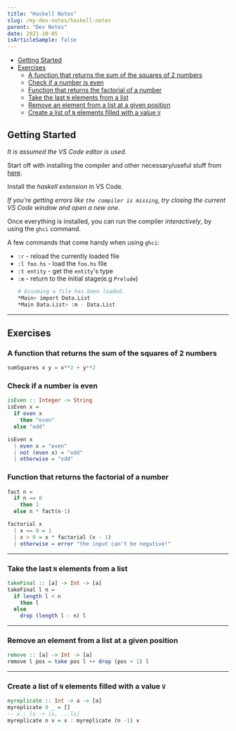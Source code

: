 ```yaml
---
title: "Haskell Notes"
slug: /my-dev-notes/haskell-notes
parent: "Dev Notes"
date: 2021-10-05
isArticleSample: false
---
```


- [Getting Started](#getting-started)
- [Exercises](#exercises)
  - [A function that returns the sum of the squares of 2 numbers](#a-function-that-returns-the-sum-of-the-squares-of-2-numbers)
  - [Check if a number is even](#check-if-a-number-is-even)
  - [Function that returns the factorial of a number](#function-that-returns-the-factorial-of-a-number)
  - [Take the last `N` elements from a list](#take-the-last-n-elements-from-a-list)
  - [Remove an element from a list at a given position](#remove-an-element-from-a-list-at-a-given-position)
  - [Create a list of `N` elements filled with a value `V`](#create-a-list-of-n-elements-filled-with-a-value-v)

## Getting Started

*It is assumed the VS Code editor is used.*

Start off with installing the compiler and other necessary/useful stuff from [here](https://www.haskell.org/ghcup/).

Install the *haskell extension* in VS Code.

*If you're getting errors like `the compiler is missing`, try closing the current VS Code window and open a new one.*

Once everything is installed, you can run the compiler *interactively*, by using the `ghci` command.

A few commands that come handy when using `ghci`:

* `:r` - reload the currently loaded file
* `:l foo.hs` - load the `foo.hs` file
* `:t entity` - get the `entity`'s type
* `:m` - return to the initial stage(e.g `Prelude`)
  ```bash
  # Assuming a file has been loaded.
  *Main> import Data.List
  *Main Data.List> :m - Data.List 
  ```

---

## Exercises

### A function that returns the sum of the squares of 2 numbers

```haskell
sumSquares x y = x**2 + y**2
```

### Check if a number is even

```hs
isEven :: Integer -> String
isEven x =
  if even x
    then "even"
  else "odd"
```

```hs
isEven x
  | even x = "even"
  | not (even x) = "odd"
  | otherwise = "odd"
```

### Function that returns the factorial of a number

```hs
fact n =
  if n == 0
    then 1
  else n * fact(n-1)
```

```hs
factorial x
  | x == 0 = 1
  | x > 0 = x * factorial (x - 1)
  | otherwise = error "the input can't be negative!"
```

---

### Take the last `N` elements from a list

```hs
takeFinal :: [a] -> Int -> [a]
takeFinal l n =
  if length l < n
    then l
  else
    drop (length l - n) l
```

---

### Remove an element from a list at a given position

```hs
remove :: [a] -> Int -> [a]
remove l pos = take pos l ++ drop (pos + 1) l
```

---

### Create a list of `N` elements filled with a value `V`

```hs
myreplicate :: Int -> a -> [a]
myreplicate 0 _ = []
-- x : ls -> [x, ...ls]
myreplicate n v = v : myreplicate (n -1) v
```